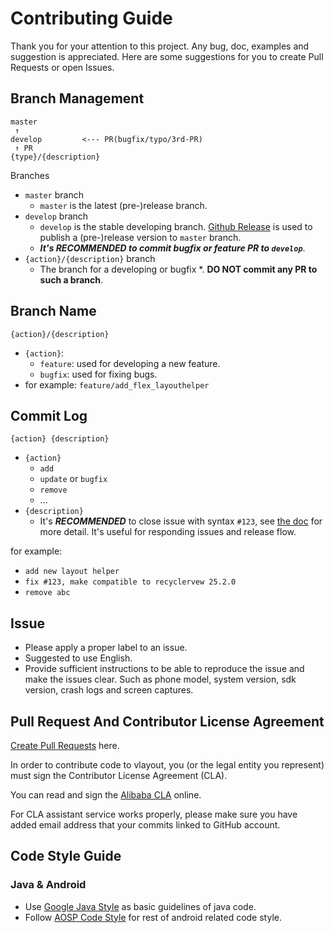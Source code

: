 # Contributing Guide

Thank you for your attention to this project. Any bug, doc, examples and suggestion is appreciated. Here are some suggestions for you to create Pull Requests or open Issues.

## Branch Management

```
master
 ↑
develop         <--- PR(bugfix/typo/3rd-PR)
 ↑ PR
{type}/{description}
```  
Branches

* `master` branch
    * `master` is the latest (pre-)release branch.
* `develop` branch
    * `develop` is the stable developing branch. [Github Release](https://help.github.com/articles/creating-releases/) is used to publish a (pre-)release version to `master` branch.
    * ***It's RECOMMENDED to commit bugfix or feature PR to `develop`***.
* `{action}/{description}` branch
    * The branch for a developing or bugfix
    *. **DO NOT commit any PR to such a branch**.

## Branch Name

```
{action}/{description}
```

* `{action}`:
	* `feature`: used for developing a new feature.
	* `bugfix`: used for fixing bugs.
* for example: `feature/add_flex_layouthelper`

## Commit Log


```
{action} {description}
```

* `{action}`
    * `add`
    * `update` or `bugfix`
    * `remove`
    * ...
* `{description}`
    * It's ***RECOMMENDED*** to close issue with syntax `#123`, see [the doc](https://help.github.com/articles/closing-issues-via-commit-messages/) for more detail. It's useful for responding issues and release flow.

for example:

* `add new layout helper`
* `fix #123, make compatible to recyclervew 25.2.0`
* `remove abc`

## Issue

* Please apply a proper label to an issue.
* Suggested to use English.
* Provide sufficient instructions to be able to reproduce the issue and make the issues clear. Such as phone model, system version, sdk version, crash logs and screen captures. 

## Pull Request And Contributor License Agreement


[Create Pull Requests](https://github.com/alibaba/virtualview_tools/compare) here.

In order to contribute code to vlayout, you (or the legal entity you represent) must sign the Contributor License Agreement (CLA).

You can read and sign the [Alibaba CLA](https://cla-assistant.io/alibaba/virtualview) online.

For CLA assistant service works properly, please make sure you have added email address that your commits linked to GitHub account.

## Code Style Guide

### Java & Android 

* Use [Google Java Style](https://google.github.io/styleguide/javaguide.html) as basic guidelines of java code.
* Follow [AOSP Code Style](https://source.android.com/source/code-style.html) for rest of android related code style.
